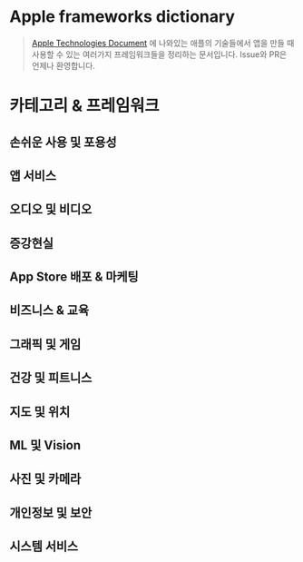 # Apple frameworks dictionary

> [Apple Technologies Document](https://developer.apple.com/documentation/technologies) 에 나와있는 애플의 기술들에서 앱을 만들 때 사용할 수 있는 여러가지 프레임워크들을 정리하는 문서입니다. 
> Issue와 PR은 언제나 환영합니다.


# 카테고리 & 프레임워크

 ## 손쉬운 사용 및 포용성
 ## 앱 서비스
 ## 오디오 및 비디오
 ## 증강현실
 ## App Store 배포 & 마케팅
 ## 비즈니스 & 교육
 ## 그래픽 및 게임
 ## 건강 및 피트니스
 ## 지도 및 위치
 ## ML 및 Vision
 ## 사진 및 카메라
 ## 개인정보 및 보안
 ## 시스템 서비스